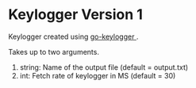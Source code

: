 # Keylogger Version 1

Keylogger created using <a href="https://github.com/kindlyfire/go-keylogger"> go-keylogger </a>. 

Takes up to two arguments.
1. string: Name of the output file (default = output.txt)
2. int: Fetch rate of keylogger in MS (default = 30)
